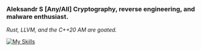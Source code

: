 ### Aleksandr S [Any/All] Cryptography, reverse engineering, and malware enthusiast. 


*Rust, LLVM, and the C++20 AM are goated.*

[![My Skills](https://skillicons.dev/icons?i=rs,html,css,wasm,asm)](https://skillicons.dev)

<!--
**Lazaurus/Lazaurus** is a ✨ _special_ ✨ repository because its `README.md` (this file) appears on your GitHub profile.

Here are some ideas to get you started:
[![My Skills](https://skillicons.dev/icons?i=js,html,css,wasm)](https://skillicons.dev)

- 🔭 I’m currently working on ...
- 🌱 I’m currently learning ...
- 👯 I’m looking to collaborate on ...
- 🤔 I’m looking for help with ...
- 💬 Ask me about ...
- 📫 How to reach me: ...
- 😄 Pronouns: ...
- ⚡ Fun fact: ...
-->
